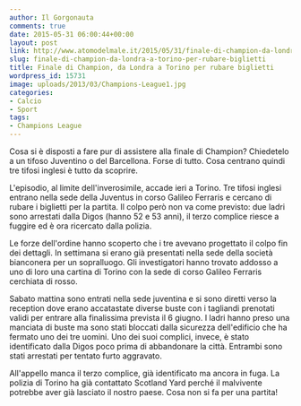 ```yaml
---
author: Il Gorgonauta
comments: true
date: 2015-05-31 06:00:44+00:00
layout: post
link: http://www.atomodelmale.it/2015/05/31/finale-di-champion-da-londra-a-torino-per-rubare-biglietti/
slug: finale-di-champion-da-londra-a-torino-per-rubare-biglietti
title: Finale di Champion, da Londra a Torino per rubare biglietti
wordpress_id: 15731
image: uploads/2013/03/Champions-League1.jpg
categories:
- Calcio
- Sport
tags:
- Champions League
---
```


Cosa si è disposti a fare pur di assistere alla finale di Champion? Chiedetelo a un tifoso Juventino o del Barcellona. Forse di tutto. Cosa centrano quindi tre tifosi inglesi è tutto da scoprire.

L'episodio, al limite dell'inverosimile, accade ieri a Torino. Tre tifosi inglesi entrano nella sede della Juventus in corso Galileo Ferraris e cercano di rubare i biglietti per la partita. Il colpo però non va come previsto: due ladri sono arrestati dalla Digos (hanno 52 e 53 anni), il terzo complice riesce a fuggire ed è ora ricercato dalla polizia.

Le forze dell'ordine hanno scoperto che i tre avevano progettato il colpo fin dei dettagli. In settimana si erano già presentati nella sede della società bianconera per un sopralluogo. Gli investigatori hanno trovato addosso a uno di loro una cartina di Torino con la sede di corso Galileo Ferraris cerchiata di rosso.

Sabato mattina sono entrati nella sede juventina e si sono diretti verso la reception dove erano accatastate diverse buste con i tagliandi prenotati validi per entrare alla finalissima prevista il 6 giugno. I ladri hanno preso una manciata di buste ma sono stati bloccati dalla sicurezza dell'edificio che ha fermato uno dei tre uomini. Uno dei suoi complici, invece, è stato identificato dalla Digos poco prima di abbandonare la città. Entrambi sono stati arrestati per tentato furto aggravato.

All'appello manca il terzo complice, già identificato ma ancora in fuga. La polizia di Torino ha già contattato Scotland Yard perché il malvivente potrebbe aver già lasciato il nostro paese. Cosa non si fa per una partita!

